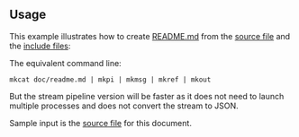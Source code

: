 ## Usage

This example illustrates how to create [README.md](/README.md) from the [source file](/doc/readme.md) and the [include files](/doc/readme):

<? @source {javascript=s/(\.\.\/)+index/mkdoc/gm} usage.js ?>

The equivalent command line:

```shell
mkcat doc/readme.md | mkpi | mkmsg | mkref | mkout
```

But the stream pipeline version will be faster as it does not need to launch multiple processes and does not convert the stream to JSON.

Sample input is the [source file](/doc/readme.md) for this document.

